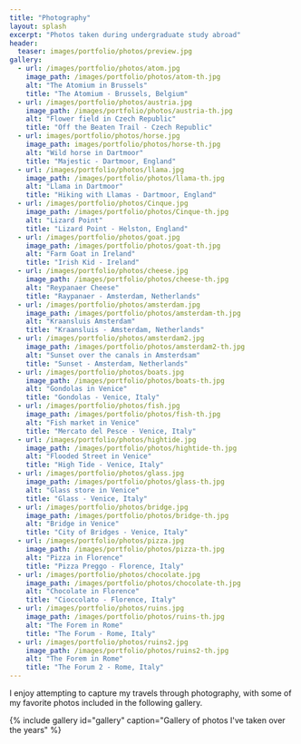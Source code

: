 ```yaml
---
title: "Photography"
layout: splash
excerpt: "Photos taken during undergraduate study abroad"
header:
  teaser: images/portfolio/photos/preview.jpg
gallery:
  - url: /images/portfolio/photos/atom.jpg
    image_path: /images/portfolio/photos/atom-th.jpg
    alt: "The Atomium in Brussels"
    title: "The Atomium - Brussels, Belgium"
  - url: /images/portfolio/photos/austria.jpg
    image_path: /images/portfolio/photos/austria-th.jpg
    alt: "Flower field in Czech Republic"
    title: "Off the Beaten Trail - Czech Republic"
  - url: images/portfolio/photos/horse.jpg
    image_path: images/portfolio/photos/horse-th.jpg
    alt: "Wild horse in Dartmoor"
    title: "Majestic - Dartmoor, England"
  - url: /images/portfolio/photos/llama.jpg
    image_path: /images/portfolio/photos/llama-th.jpg
    alt: "Llama in Dartmoor"
    title: "Hiking with Llamas - Dartmoor, England"
  - url: /images/portfolio/photos/Cinque.jpg
    image_path: /images/portfolio/photos/Cinque-th.jpg
    alt: "Lizard Point"
    title: "Lizard Point - Helston, England"
  - url: /images/portfolio/photos/goat.jpg
    image_path: /images/portfolio/photos/goat-th.jpg
    alt: "Farm Goat in Ireland"
    title: "Irish Kid - Ireland"
  - url: /images/portfolio/photos/cheese.jpg
    image_path: /images/portfolio/photos/cheese-th.jpg
    alt: "Reypanaer Cheese"
    title: "Raypanaer - Amsterdam, Netherlands"
  - url: /images/portfolio/photos/amsterdam.jpg
    image_path: /images/portfolio/photos/amsterdam-th.jpg
    alt: "Kraansluis Amsterdam"
    title: "Kraansluis - Amsterdam, Netherlands"
  - url: /images/portfolio/photos/amsterdam2.jpg
    image_path: /images/portfolio/photos/amsterdam2-th.jpg
    alt: "Sunset over the canals in Amsterdsam"
    title: "Sunset - Amsterdam, Netherlands"
  - url: /images/portfolio/photos/boats.jpg
    image_path: /images/portfolio/photos/boats-th.jpg
    alt: "Gondolas in Venice"
    title: "Gondolas - Venice, Italy"
  - url: /images/portfolio/photos/fish.jpg
    image_path: /images/portfolio/photos/fish-th.jpg
    alt: "Fish market in Venice"
    title: "Mercato del Pesce - Venice, Italy"
  - url: /images/portfolio/photos/hightide.jpg
    image_path: /images/portfolio/photos/hightide-th.jpg
    alt: "Flooded Street in Venice"
    title: "High Tide - Venice, Italy"
  - url: /images/portfolio/photos/glass.jpg
    image_path: /images/portfolio/photos/glass-th.jpg
    alt: "Glass store in Venice"
    title: "Glass - Venice, Italy"
  - url: /images/portfolio/photos/bridge.jpg
    image_path: /images/portfolio/photos/bridge-th.jpg
    alt: "Bridge in Venice"
    title: "City of Bridges - Venice, Italy"
  - url: /images/portfolio/photos/pizza.jpg
    image_path: /images/portfolio/photos/pizza-th.jpg
    alt: "Pizza in Florence"
    title: "Pizza Preggo - Florence, Italy"
  - url: /images/portfolio/photos/chocolate.jpg
    image_path: /images/portfolio/photos/chocolate-th.jpg
    alt: "Chocolate in Florence"
    title: "Cioccolato - Florence, Italy"
  - url: /images/portfolio/photos/ruins.jpg
    image_path: /images/portfolio/photos/ruins-th.jpg
    alt: "The Forem in Rome"
    title: "The Forum - Rome, Italy"
  - url: /images/portfolio/photos/ruins2.jpg
    image_path: /images/portfolio/photos/ruins2-th.jpg
    alt: "The Forem in Rome"
    title: "The Forum 2 - Rome, Italy"
---
```

I enjoy attempting to capture my travels through photography, with some of my favorite photos included in the following gallery.

{% include gallery id="gallery" caption="Gallery of photos I've taken over the years" %}

<!-- <figure>
  <img src="/images/portfolio/photos/austria.jpg" alt="Czech Republic" style="width:100%">
  <figcaption>"Off the Beaten Trail" - Czech Republic</figcaption>
</figure>
<figure>
  <img src="/images/portfolio/photos/horse.jpg" alt="Majestic" style="width:100%">
  <figcaption>"Majestic" - Dartmoor, England</figcaption>
</figure>
<figure>
  <img src="/images/portfolio/photos/llama.jpg" alt="Dartmoor" style="width:100%">
  <figcaption>"Dartmoor" - Dartmoor, England</figcaption>
</figure>
<figure>
  <img src="/images/portfolio/photos/Cinque.jpg" alt="Helston" style="width:100%">
  <figcaption>"Lizard Point" - Helston, England</figcaption>
</figure>
<figure>
  <img src="/images/portfolio/photos/goat.jpg" alt="Ireland" style="width:100%">
  <figcaption>"Irish Kid" - Ireland</figcaption>
</figure>
<figure>
  <img src="/images/portfolio/photos/cheese.jpg" alt="Reypanaer" style="width:100%">
  <figcaption>"Reypanaer" - Amsterdam, Netherlands</figcaption>
</figure>
<figure>
  <img src="/images/portfolio/photos/amsterdam.jpg" alt="Kraansluis" style="width:100%">
  <figcaption>"Kraansluis" - Amsterdam, Netherlands</figcaption>
</figure>
<figure>
  <img src="/images/portfolio/photos/amsterdam2.jpg" alt="Sunset on the Canals" style="width:100%">
  <figcaption>"Sunset on the Canals" - Amsterdam, Netherlands</figcaption>
</figure>
<figure>
  <img src="/images/portfolio/photos/boats.jpg" alt="Gondolas" style="width:100%">
  <figcaption>"Gondolas" - Venice, Italy</figcaption>
</figure>
<figure>
  <img src="/images/portfolio/photos/fish.jpg" alt="Mercato del Pesce" style="width:100%">
  <figcaption>"Mercato del Pesce" - Venice, Italy</figcaption>
</figure>

<figure>
  <img src="/images/portfolio/photos/hightide.jpg" alt="High Tides" style="width:100%">
  <figcaption>"High Tides" - Venice, Italy</figcaption>
</figure>

<figure>
  <img src="/images/portfolio/photos/glass.jpg" alt="Glass World" style="width:100%">
  <figcaption>"Glass World" - Venice, Italy</figcaption>
</figure>

<figure>
  <img src="/images/portfolio/photos/bridge.jpg" alt="City of Water" style="width:100%">
  <figcaption>"City of Water" - Venice, Italy</figcaption>
</figure>

<figure>
  <img src="/images/portfolio/photos/pizza.jpg" alt="Pizza Preggo" style="width:100%">
  <figcaption>"Pizza Preggo" - Florence, Italy</figcaption>
</figure>

<figure>
  <img src="/images/portfolio/photos/chocolate.jpg" alt="Cioccolato" style="width:100%">
  <figcaption>"Cioccolato" - Florence, Italy</figcaption>
</figure>

<figure>
  <img src="/images/portfolio/photos/ruins.jpg" alt="The Forum" style="width:100%">
  <figcaption>"The Forum" - Rome, Italy</figcaption>
</figure>

<figure>
  <img src="/images/portfolio/photos/ruins2.jpg" alt="The Forum 2" style="width:100%">
  <figcaption>"The Forum 2" - Rome, Italy </figcaption>
</figure>
 -->
